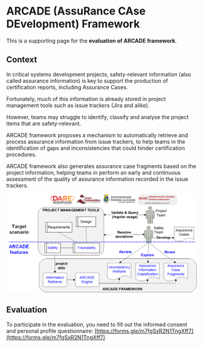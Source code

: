 # ARCADE (AssuRance CAse DEvelopment) Framework

This is a supporting page for the **evaluation of ARCADE framework**.

## Context

In critical systems development projects, safety-relevant information (also called assurance information) is key to support the production of certification reports, including Assurance Cases.

Fortunately, much of this information is already stored in project management tools such as issue trackers (Jira and alike).

However, teams may struggle to identify, classify and analyse the project items that are safety-relevant.

ARCADE framework proposes a mechanism to automatically retrieve and process assurance information from issue trackers, to help teams in the identification of gaps and inconsistencies that could hinder certification procedures.

ARCADE framework also generates assurance case fragments based on the project information, helping teams in perform an early and continuous assessment of the quality of assurance information recorded in the issue trackers.

![](arcade-framework-overview.png)

## Evaluation

To participate in the evaluation, you need to fill out the informed consent and personal profile questionnaire: [https://forms.gle/m7fgSxR2N1TngXff7](https://forms.gle/m7fgSxR2N1TngXff7) 


